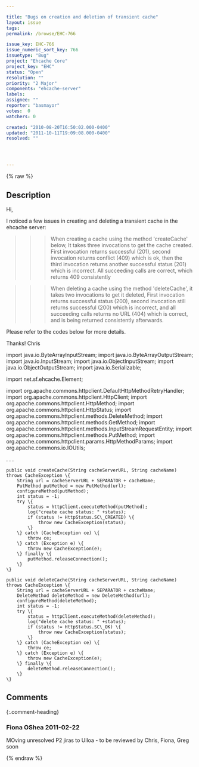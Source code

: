 ```yaml
---

title: "Bugs on creation and deletion of transient cache"
layout: issue
tags: 
permalink: /browse/EHC-766

issue_key: EHC-766
issue_numeric_sort_key: 766
issuetype: "Bug"
project: "Ehcache Core"
project_key: "EHC"
status: "Open"
resolution: ""
priority: "2 Major"
components: "ehcache-server"
labels: 
assignee: ""
reporter: "basmayor"
votes:  0
watchers: 0

created: "2010-08-20T16:50:02.000-0400"
updated: "2011-10-11T19:09:08.000-0400"
resolved: ""




---
```


{% raw %}

## Description

<div markdown="1" class="description">

Hi,

I noticed a few issues in creating and deleting a transient cache in the ehcache server:

>>> When creating a cache using the method 'createCache' below, It takes three invocations to get the cache created. First invocation returns successful (201), second invocation returns conflict (409) which is ok, then the third invocation returns another successful status (201) which is incorrect. All succeeding calls are correct, which returns 409 consistently

>>> When deleting a cache using the method 'deleteCache', it takes two invocations to get it deleted, First invocation returns successful status (200), second invocation still returns successful (200) which is incorrect, and all succeeding calls returns no URL (404) which is correct, and is being returned consistently afterwards.

Please refer to the codes below for more details.

Thanks!
Chris

import java.io.ByteArrayInputStream;
import java.io.ByteArrayOutputStream;
import java.io.InputStream;
import java.io.ObjectInputStream;
import java.io.ObjectOutputStream;
import java.io.Serializable;

import net.sf.ehcache.Element;

import org.apache.commons.httpclient.DefaultHttpMethodRetryHandler;
import org.apache.commons.httpclient.HttpClient;
import org.apache.commons.httpclient.HttpMethod;
import org.apache.commons.httpclient.HttpStatus;
import org.apache.commons.httpclient.methods.DeleteMethod;
import org.apache.commons.httpclient.methods.GetMethod;
import org.apache.commons.httpclient.methods.InputStreamRequestEntity;
import org.apache.commons.httpclient.methods.PutMethod;
import org.apache.commons.httpclient.params.HttpMethodParams;
import org.apache.commons.io.IOUtils;

.
.
.

	public void createCache(String cacheServerURL, String cacheName) throws CacheException \{
		String url = cacheServerURL + SEPARATOR + cacheName;
		PutMethod putMethod = new PutMethod(url);
		configureMethod(putMethod);
		int status = -1;
		try \{
			status = httpClient.executeMethod(putMethod);
			log("create cache status: " +status);
			if (status != HttpStatus.SC\_CREATED) \{
				throw new CacheException(status);
			\}
		\} catch (CacheException ce) \{
			throw ce;
		\} catch (Exception e) \{
			throw new CacheException(e);
		\} finally \{
			putMethod.releaseConnection();
		\}
	\}

	public void deleteCache(String cacheServerURL, String cacheName) throws CacheException \{
		String url = cacheServerURL + SEPARATOR + cacheName;
		DeleteMethod deleteMethod = new DeleteMethod(url);
		configureMethod(deleteMethod);
		int status = -1;
		try \{
			status = httpClient.executeMethod(deleteMethod);
			log("delete cache status: " +status);
			if (status != HttpStatus.SC\_OK) \{
				throw new CacheException(status);
			\}
		\} catch (CacheException ce) \{
			throw ce;
		\} catch (Exception e) \{
			throw new CacheException(e);
		\} finally \{
			deleteMethod.releaseConnection();
		\}
	\}
	

</div>

## Comments


{:.comment-heading}
### **Fiona OShea** <span class="date">2011-02-22</span>

<div markdown="1" class="comment">

MOving unresolved P2 jiras to Ulloa - to be reviewed by Chris, Fiona, Greg soon

</div>



{% endraw %}
